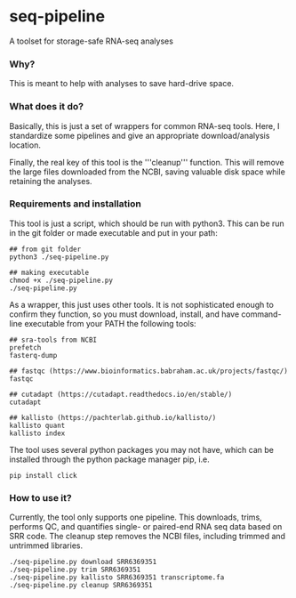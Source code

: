 # seq-pipeline
A toolset for storage-safe RNA-seq analyses


### Why?

This is meant to help with analyses to save hard-drive space.

### What does it do?

Basically, this is just a set of wrappers for common RNA-seq tools. Here, I standardize some pipelines and give an appropriate download/analysis location.

Finally, the real key of this tool is the '''cleanup''' function. This will remove the large files downloaded from the NCBI, saving valuable disk space while retaining the analyses.



### Requirements and installation

This tool is just a script, which should be run with python3. This can be run in the git folder or made executable and put in your path:

```
## from git folder
python3 ./seq-pipeline.py

## making executable
chmod +x ./seq-pipeline.py
./seq-pipeline.py
```

As a wrapper, this just uses other tools. It is not sophisticated enough to confirm they function, so you must download, install, and have command-line executable from your PATH the following tools:

```
## sra-tools from NCBI
prefetch
fasterq-dump

## fastqc (https://www.bioinformatics.babraham.ac.uk/projects/fastqc/)
fastqc

## cutadapt (https://cutadapt.readthedocs.io/en/stable/)
cutadapt 

## kallisto (https://pachterlab.github.io/kallisto/)
kallisto quant
kallisto index
```

The tool uses several python packages you may not have, which can be installed through the python package manager pip, i.e.
```
pip install click
```


### How to use it?

Currently, the tool only supports one pipeline. This downloads, trims, performs QC, and quantifies single- or paired-end RNA seq data based on SRR code. The cleanup step removes the NCBI files, including trimmed and untrimmed libraries.


```
./seq-pipeline.py download SRR6369351
./seq-pipeline.py trim SRR6369351
./seq-pipeline.py kallisto SRR6369351 transcriptome.fa
./seq-pipeline.py cleanup SRR6369351
```
